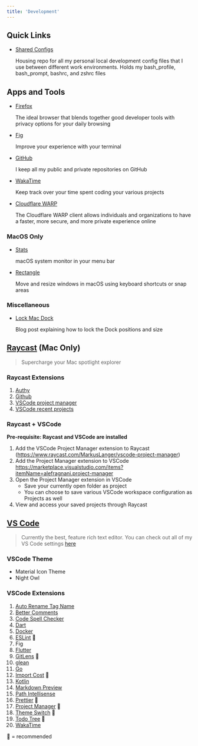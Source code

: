 ```yaml
---
title: 'Development'
---
```


## Quick Links
- [Shared Configs](https://github.com/nezhivar/shared-configs)

    Housing repo for all my personal local development config files that I use between different work environments. Holds my bash_profile, bash_prompt, bashrc, and zshrc files


## Apps and Tools

-   [Firefox](https://www.mozilla.org/en-US/firefox/new/)

    The ideal browser that blends together good developer tools with privacy options for your daily browsing

-   [Fig](https://fig.io/)

    Improve your experience with your terminal

-   [GitHub](https://github.com)

    I keep all my public and private repositories on GitHub

-   [WakaTime](https://wakatime.com/)

    Keep track over your time spent coding your various projects

-  [Cloudflare WARP](https://developers.cloudflare.com/warp-client/)

    The Cloudflare WARP client allows individuals and organizations to have a faster, more secure, and more private experience online
### MacOS Only

-   [Stats](https://github.com/exelban/stats)

    macOS system monitor in your menu bar 

-   [Rectangle](https://rectangleapp.com/)

    Move and resize windows in macOS using keyboard shortcuts or snap areas

### Miscellaneous

-   [Lock Mac Dock](https://www.idownloadblog.com/2020/01/15/how-to-lock-the-dock-on-mac/)

    Blog post explaining how to lock the Dock positions and size

## [Raycast](https://www.raycast.com/) (Mac Only)
>  Supercharge your Mac spotlight explorer

### Raycast Extensions
1. [Authy](https://www.raycast.com/guga4ka/authy)
1. [Github](https://www.raycast.com/raycast/github)
1. [VSCode project manager](https://www.raycast.com/MarkusLanger/vscode-project-manager)
1. [VSCode recent projects](https://www.raycast.com/thomas/visual-studio-code)

### Raycast + VSCode
**Pre-requisite: Raycast and VSCode are installed**

1. Add the VSCode Project Manager extension to Raycast (https://www.raycast.com/MarkusLanger/vscode-project-manager)
2. Add the Project Manager extension to VSCode https://marketplace.visualstudio.com/items?itemName=alefragnani.project-manager
3. Open the Project Manager extension in VSCode
    - Save your currently open folder as project   
    - You can choose to save various VSCode workspace configuration as Projects as well
4. View and access your saved projects through Raycast

## [VS Code](https://code.visualstudio.com/)
> Currently the best, feature rich text editor. You can check out all of my VS Code settings [here](https://github.com/nezhivar/shared-configs/blob/main/vscode/extensions.json)

### VSCode Theme
- Material Icon Theme
- Night Owl
### VSCode Extensions
1. [Auto Rename Tag Name](https://marketplace.visualstudio.com/items?itemName=formulahendry.auto-rename-tag)
2. [Better Comments](https://marketplace.visualstudio.com/items?itemName=aaron-bond.better-comments)
3. [Code Spell Checker](https://marketplace.visualstudio.com/items?itemName=streetsidesoftware.code-spell-checker)
4. [Dart](https://marketplace.visualstudio.com/items?itemName=Dart-Code.dart-code)
5. [Docker](https://marketplace.visualstudio.com/items?itemName=ms-azuretools.vscode-docker)
6. [ESLint](https://marketplace.visualstudio.com/items?itemName=dbaeumer.vscode-eslint) 🚀
7. Fig
8. [Flutter](https://marketplace.visualstudio.com/items?itemName=Dart-Code.flutter)
9. [GitLens](https://marketplace.visualstudio.com/items?itemName=eamodio.gitlens) 🚀
10. [glean](https://marketplace.visualstudio.com/items?itemName=wix.glean)
11. [Go](https://marketplace.visualstudio.com/items?itemName=golang.Go)
12. [Import Cost](https://marketplace.visualstudio.com/items?itemName=wix.vscode-import-cost) 🚀
13. [Kotlin](https://marketplace.visualstudio.com/items?itemName=fwcd.kotlin)
14. [Markdown Preview](https://marketplace.visualstudio.com/items?itemName=shd101wyy.markdown-preview-enhanced)
15. [Path Intellisense](https://marketplace.visualstudio.com/items?itemName=christian-kohler.path-intellisense)
16. [Prettier](https://marketplace.visualstudio.com/items?itemName=esbenp.prettier-vscode) 🚀
17. [Project Manager](https://marketplace.visualstudio.com/items?itemName=alefragnani.project-manager) 🚀
18. [Theme Switch](https://marketplace.visualstudio.com/items?itemName=Fooxly.themeswitch) 🚀
19. [Todo Tree](https://marketplace.visualstudio.com/items?itemName=Gruntfuggly.todo-tree) 🚀
20. [WakaTime](https://marketplace.visualstudio.com/items?itemName=WakaTime.vscode-wakatime)

🚀 = recommended
